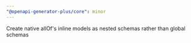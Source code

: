 ```yaml
---
"@openapi-generator-plus/core": minor
---
```


Create native allOf's inline models as nested schemas rather than global schemas
